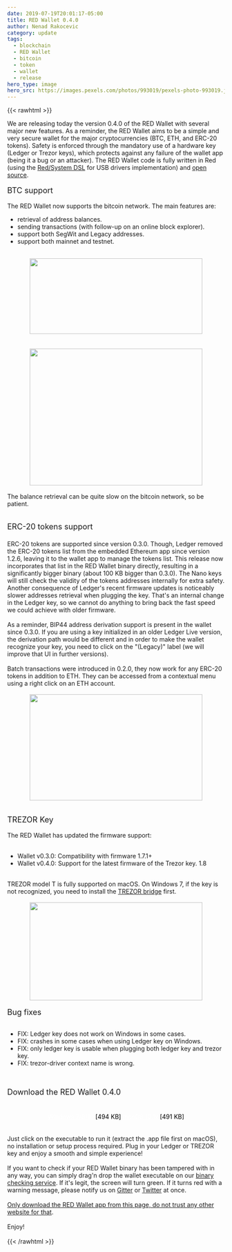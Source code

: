 ```yaml
---
date: 2019-07-19T20:01:17-05:00
title: RED Wallet 0.4.0
author: Nenad Rakocevic
category: update
tags:
  - blockchain
  - RED Wallet
  - bitcoin
  - token
  - wallet
  - release
hero_type: image
hero_src: https://images.pexels.com/photos/993019/pexels-photo-993019.jpeg?auto=compress&cs=tinysrgb&h=650&w=940
---
```


{{< rawhtml >}}

We are releasing today the version 0.4.0 of the RED Wallet with several major new features. As a reminder, the RED Wallet aims to be a simple and very secure wallet for the major cryptocurrencies (BTC, ETH, and ERC-20 tokens). Safety is enforced through the mandatory use of a hardware key (Ledger or Trezor keys), which protects against any failure of the wallet app (being it a bug or an attacker). The RED Wallet code is fully written in Red (using the <a href="https://static.red-lang.org/red-system-specs-light.html" target="_blank">Red/System DSL</a> for USB drivers implementation) and <a href="https://github.com/red/wallet" target="_blank">open source</a>.<br />
<br />
<span style="font-size: large;">BTC support</span><br />
<br />
The RED Wallet now supports the bitcoin network. The main features are:<br />
<ul>
<li>retrieval of address balances.</li>
<li>sending transactions (with follow-up on an online block explorer).</li>
<li>support both SegWit and Legacy addresses.</li>
<li>support both mainnet and testnet.</li>
</ul>
<div>
<br /></div>
<div class="separator" style="clear: both; text-align: center;">
<a href="https://1.bp.blogspot.com/-OtkhJq9FfoE/XSTLjyX9ASI/AAAAAAAAAdw/syy0dljJXOkyx1FUGHbsP7Q31nnyda_FQCLcBGAs/s1600/wallet040.png" imageanchor="1" style="margin-left: 1em; margin-right: 1em;"><img border="0" data-original-height="400" data-original-width="908" height="175" src="https://1.bp.blogspot.com/-OtkhJq9FfoE/XSTLjyX9ASI/AAAAAAAAAdw/syy0dljJXOkyx1FUGHbsP7Q31nnyda_FQCLcBGAs/s400/wallet040.png" width="400" /></a></div>
<br />
<div class="separator" style="clear: both; text-align: center;">
</div>
<br />
<div class="separator" style="clear: both; text-align: center;">
<a href="https://1.bp.blogspot.com/-699qVBPcxI8/XSTLmbuewXI/AAAAAAAAAd0/e-dxXa1wgWUwYUV4Wtg4ZIFwQXCX88epACLcBGAs/s1600/wallet040-4.png" imageanchor="1" style="margin-left: 1em; margin-right: 1em;"><img border="0" data-original-height="752" data-original-width="946" height="317" src="https://1.bp.blogspot.com/-699qVBPcxI8/XSTLmbuewXI/AAAAAAAAAd0/e-dxXa1wgWUwYUV4Wtg4ZIFwQXCX88epACLcBGAs/s400/wallet040-4.png" width="400" /></a></div>
<br />
The balance retrieval can be quite slow on the bitcoin network, so be patient.<br />
<br />
<br />
<span style="font-size: large;">ERC-20 tokens support</span><br />
<span style="font-size: large;"><br /></span>
ERC-20 tokens are supported since version 0.3.0. Though, Ledger removed the ERC-20 tokens list from the embedded Ethereum app since version 1.2.6, leaving it to the wallet app to manage the tokens list. This release now incorporates that list in the RED Wallet binary directly, resulting in a significantly bigger binary (about 100 KB bigger than 0.3.0). The Nano keys will still check the validity of the tokens addresses internally for extra safety. Another consequence of Ledger's recent firmware updates is noticeably slower addresses retrieval when plugging the key. That's an internal change in the Ledger key, so we cannot do anything to bring back the fast speed we could achieve with older firmware.<br />
<br />
As a reminder, BIP44 address derivation support is present in the wallet since 0.3.0. If you are using a key initialized in an older Ledger Live version, the derivation path would be different and in order to make the wallet recognize your key, you need to click on the "(Legacy)" label (we will improve that UI in further versions).<br />
<br />
Batch transactions were introduced in 0.2.0, they now work for any ERC-20 tokens in addition to ETH. They can be accessed from a contextual menu using a right click on an ETH account.<br />
<br />
<div class="separator" style="clear: both; text-align: center;">
<a href="https://1.bp.blogspot.com/-PfZg-yabut8/XSTLmZAZsiI/AAAAAAAAAeM/vULyOdVP5LcdLImnfnEl3wQJqSBW6D2PgCEwYBhgL/s1600/wallet040-3.png" imageanchor="1" style="margin-left: 1em; margin-right: 1em;"><img border="0" data-original-height="763" data-original-width="1238" height="246" src="https://1.bp.blogspot.com/-PfZg-yabut8/XSTLmZAZsiI/AAAAAAAAAeM/vULyOdVP5LcdLImnfnEl3wQJqSBW6D2PgCEwYBhgL/s400/wallet040-3.png" width="400" /></a></div>
<br />
<br />
<span style="font-size: large;">TREZOR Key</span><br />
<br />
The RED Wallet has updated the firmware support:<br />
<br />
<ul>
<li>Wallet v0.3.0: Compatibility with firmware 1.7.1+</li>
<li>Wallet v0.4.0: Support for the latest firmware of the Trezor key. 1.8</li>
</ul>
<br />
TREZOR model T is fully supported on macOS. On Windows 7, if the key is not recognized, you need to install the <a href="https://wallet.trezor.io/#/" target="_blank">TREZOR bridge</a> first.<br />
<br />
<div class="separator" style="clear: both; text-align: center;">
<a href="https://1.bp.blogspot.com/-LF_AZb4PL30/XSTPr2k-tOI/AAAAAAAAAeU/g9FLlrtuDngVsTCkt1Jo0LokmktHbFTWACLcBGAs/s1600/wallet040-5.png" imageanchor="1" style="margin-left: 1em; margin-right: 1em;"><img border="0" data-original-height="551" data-original-width="968" height="227" src="https://1.bp.blogspot.com/-LF_AZb4PL30/XSTPr2k-tOI/AAAAAAAAAeU/g9FLlrtuDngVsTCkt1Jo0LokmktHbFTWACLcBGAs/s400/wallet040-5.png" width="400" /></a></div>
<br />
<span style="font-size: large;">Bug fixes</span><br />
<br />
<ul>
<li>FIX: Ledger key does not work on Windows in some cases.</li>
<li>FIX: crashes in some cases when using Ledger key on Windows.</li>
<li>FIX: only ledger key is usable when plugging both ledger key and trezor key.</li>
<li>FIX: trezor-driver context name is wrong.</li>
</ul>
<br />
<br />
<span style="font-size: large;">Download the RED Wallet 0.4.0</span><br />
<span style="font-size: large;"><br /></span>
<br />
<div style="text-align: center;">
<a class="dl-button" href="https://static.red-lang.org/wallet/dl/win/RED-Wallet.exe" style="color: white;">Windows 7/8/10 <el style="color: black;"> [494 KB]</el></a>
 <a class="dl-button" href="https://static.red-lang.org/wallet/dl/mac/RED-Wallet.zip" style="color: white;">macOS 10.1x <el style="color: black;"> [491 KB]</el></a>
</div>
<br />
<br />
Just click on the executable to run it (extract the .app file first on macOS), no installation or setup process required. Plug in your Ledger or TREZOR key and enjoy a smooth and simple experience!<br />
<br />
If you want to check if your RED Wallet binary has been tampered with in any way, you can simply drag'n drop the wallet executable on our <a href="https://red.github.io/bincheck/" target="_blank">binary checking service</a>. If it's legit, the screen will turn green. If it turns red with a warning message, please notify us on <a href="https://gitter.im/red/blockchain" target="_blank">Gitter</a> or <a href="https://twitter.com/red_lang" target="_blank">Twitter</a> at once.<br />
<br />
<u>Only download the RED Wallet app from this page, do not trust any other website for that</u>.<br />
<br />
Enjoy!<br />
<br />
{{< /rawhtml >}}